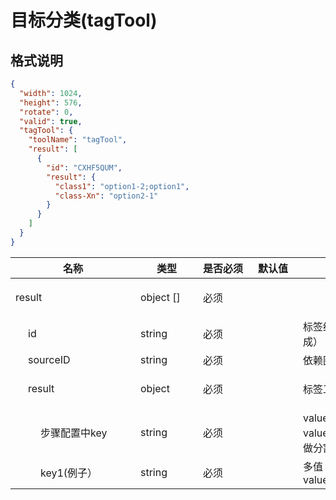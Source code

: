 # 目标分类(tagTool)

## 格式说明



```json
{
  "width": 1024,
  "height": 576,
  "rotate": 0,
  "valid": true,
  "tagTool": {
    "toolName": "tagTool",
    "result": [
      {
        "id": "CXHF5QUM",
        "result": {
          "class1": "option1-2;option1",
          "class-Xn": "option2-1"
        }
      }
    ]
  }
}
```

<table class=""><colgroup><col style="width: 200px; min-width: 200px;"><col style="width: 100px; min-width: 100px;"><col style="width: 80px; min-width: 80px;"><col style="width: 80px; min-width: 80px;"><col><col style="width: 180px; min-width: 180px;"></colgroup><thead class="ant-table-thead"><tr><th class=""><span>名称</span></th><th class=""><span>类型</span></th><th class=""><span>是否必须</span></th><th class=""><span>默认值</span></th><th class=""><span>备注</span></th><th class=""><span>其他信息</span></th></tr></thead><tbody class="ant-table-tbody"><tr class="ant-table-row  ant-table-row-level-0"><td class=""><span class="ant-table-row-indent indent-level-0" style="padding-left: 0px;"></span><span class="ant-table-row-expand-icon ant-table-row-expanded"></span>result</td><td class=""><span>object []</span></td><td class=""><div>必须</div></td><td class=""><div></div></td><td class=""><span class="table-desc"></span></td><td class=""><p><span style="font-weight: 700;">item 类型: </span><span>object</span></p></td></tr><tr class="ant-table-row  ant-table-row-level-1"><td class=""><span class="ant-table-row-indent indent-level-1" style="padding-left: 20px;"></span><span class="ant-table-row-expand-icon ant-table-row-spaced"></span>id</td><td class=""><span>string</span></td><td class=""><div>必须</div></td><td class=""><div></div></td><td class=""><span class="table-desc">标签结果id（随机生成）</span></td><td class=""></td></tr><tr class="ant-table-row  ant-table-row-level-1"><td class=""><span class="ant-table-row-indent indent-level-1" style="padding-left: 20px;"></span><span class="ant-table-row-expand-icon ant-table-row-spaced"></span>sourceID</td><td class=""><span>string</span></td><td class=""><div>必须</div></td><td class=""><div></div></td><td class=""><span class="table-desc">依赖图形 ID </span></td><td class=""></td></tr><tr class="ant-table-row  ant-table-row-level-1"><td class=""><span class="ant-table-row-indent indent-level-1" style="padding-left: 20px;"></span><span class="ant-table-row-expand-icon ant-table-row-expanded"></span>result</td><td class=""><span>object</span></td><td class=""><div>必须</div></td><td class=""><div></div></td><td class=""><span class="table-desc">标签工具结果</span></td><td class=""><p><span style="font-weight: 700;">备注: </span><span>标签工具结果</span></p></td></tr><tr class="ant-table-row  ant-table-row-level-2"><td class=""><span class="ant-table-row-indent indent-level-2" style="padding-left: 40px;"></span><span class="ant-table-row-expand-icon ant-table-row-spaced"></span>步骤配置中key</td><td class=""><span>string</span></td><td class=""><div>必须</div></td><td class=""><div></div></td><td class=""><span class="table-desc">value为标签值，多个value时使用英文分号做分割。</span></td><td class=""></td></tr><tr class="ant-table-row  ant-table-row-level-2"><td class=""><span class="ant-table-row-indent indent-level-2" style="padding-left: 40px;"></span><span class="ant-table-row-expand-icon ant-table-row-spaced"></span>key1(例子）</td><td class=""><span>string</span></td><td class=""><div>必须</div></td><td class=""><div></div></td><td class=""><span class="table-desc">多值： value1;value2;value3</span></td><td class=""></td></tr></tbody></table>
